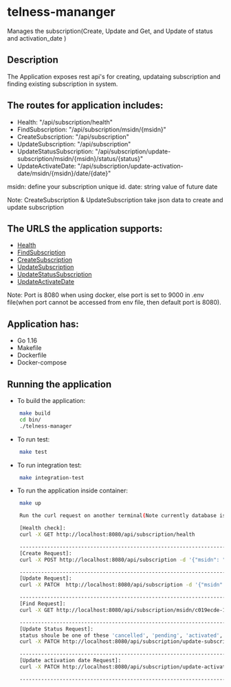 # telness-mananger
Manages the subscription(Create, Update and Get, and Update of status and activation_date )

## Description
The Application exposes rest api's for creating, updataing subscription and  finding existing subscription in system.

The routes for application includes:
-----------------------------------------------

* Health: "/api/subscription/health"
* FindSubscription: "/api/subscription/msidn/{msidn}"
* CreateSubscription: "/api/subscription"
* UpdateSubscription: "/api/subscription"
* UpdateStatusSubscription: "/api/subscription/update-subscription/msidn/{msidn}/status/{status}"
* UpdateActivateDate: "/api/subscription/update-activation-date/msidn/{msidn}/date/{date}"

msidn: define your subscription unique id.
date: string value of future date

Note: CreateSubscription & UpdateSubscription take json data to create and update subscription

The URLS the application supports:
------------------------------------
* [Health](http://localhost:9000/api/subscription/health) 
* [FindSubscription](http://localhost:9000/api/subscription/msidn/{msidn})
* [CreateSubscription](http://localhost:9000/api/subscription)
* [UpdateSubscription](http://localhost:9000/api/subscription)
* [UpdateStatusSubscription](http://localhost:9000/api/subscription/update-subscription/msidn/{msidn}/status/{status})
* [UpdateActivateDate](http://localhost:9000/api/subscription/update-activation-date/msidn/{msidn}/date/{date})

Note: Port is 8080 when using docker, else port is set to 9000 in .env file(when port cannot be accessed from env file, then default port is 8080).

## Application has:

- Go 1.16
- Makefile
- Dockerfile
- Docker-compose

## Running the application

* To build the application:

```bash
    make build
    cd bin/
    ./telness-manager
```

* To run test:
```bash
    make test
```


* To run integration test:
```bash
    make integration-test
```

* To run the application inside container:
```bash
    make up

    Run the curl request on another terminal(Note currently database is empty, so first run create request to create atleast one subscription):

    [Health check]: 
    curl -X GET http://localhost:8080/api/subscription/health

    ------------------------------------------------------------------------
    [Create Request]: 
    curl -X POST http://localhost:8080/api/subscription -d '{"msidn": "c019ecde-17cb-4ef8-8a7d-85937a9250ed", "activate_at": "2021-10-13", "sub_type": "pbx", "status": "pending"}'

    ------------------------------------------------------------------------
    [Update Request]:
    curl -X PATCH  http://localhost:8080/api/subscription -d '{"msidn": "c019ecde-17cb-4ef8-8a7d-85937a9250ed", "activate_at": "2021-10-15", "sub_type": "pbx", "status": "activated"}'

    ------------------------------------------------------------------------
    [Find Request]:
    curl -X GET http://localhost:8080/api/subscription/msidn/c019ecde-17cb-4ef8-8a7d-85937a9250ed

    ------------------------------------------------------------------------
    [Update Status Request]: 
    status shoule be one of these 'cancelled', 'pending', 'activated', 'paused'
    curl -X PATCH http://localhost:8080/api/subscription/update-subscription/msidn/c019ecde-17cb-4ef8-8a7d-85937a9250ed/status/cancelled

    ------------------------------------------------------------------------
    [Update activation date Request]:
    curl -X PATCH http://localhost:8080/api/subscription/update-activation-date/msidn/c019ecde-17cb-4ef8-8a7d-85937a9250ed/date/2021-10-19

    ------------------------------------------------------------------------
```

